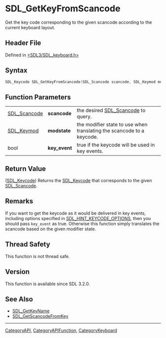# SDL_GetKeyFromScancode

Get the key code corresponding to the given scancode according to the current keyboard layout.

## Header File

Defined in [<SDL3/SDL_keyboard.h>](https://github.com/libsdl-org/SDL/blob/main/include/SDL3/SDL_keyboard.h)

## Syntax

```c
SDL_Keycode SDL_GetKeyFromScancode(SDL_Scancode scancode, SDL_Keymod modstate, bool key_event);
```

## Function Parameters

|                              |               |                                                                       |
| ---------------------------- | ------------- | --------------------------------------------------------------------- |
| [SDL_Scancode](SDL_Scancode) | **scancode**  | the desired [SDL_Scancode](SDL_Scancode) to query.                    |
| [SDL_Keymod](SDL_Keymod)     | **modstate**  | the modifier state to use when translating the scancode to a keycode. |
| bool                         | **key_event** | true if the keycode will be used in key events.                       |

## Return Value

([SDL_Keycode](SDL_Keycode)) Returns the [SDL_Keycode](SDL_Keycode) that
corresponds to the given [SDL_Scancode](SDL_Scancode).

## Remarks

If you want to get the keycode as it would be delivered in key events,
including options specified in
[SDL_HINT_KEYCODE_OPTIONS](SDL_HINT_KEYCODE_OPTIONS), then you should pass
`key_event` as true. Otherwise this function simply translates the scancode
based on the given modifier state.

## Thread Safety

This function is not thread safe.

## Version

This function is available since SDL 3.2.0.

## See Also

- [SDL_GetKeyName](SDL_GetKeyName)
- [SDL_GetScancodeFromKey](SDL_GetScancodeFromKey)






----
[CategoryAPI](CategoryAPI), [CategoryAPIFunction](CategoryAPIFunction), [CategoryKeyboard](CategoryKeyboard)

